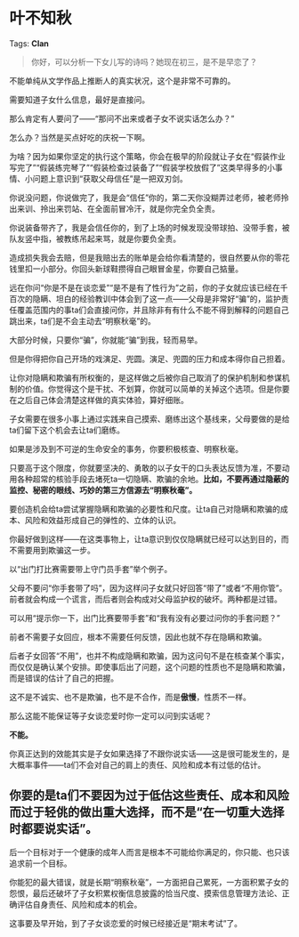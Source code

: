 # 叶不知秋

Tags: **Clan**

> 你好，可以分析一下女儿写的诗吗？她现在初三，是不是早恋了？



不能单纯从文学作品上推断人的真实状况，这个是非常不可靠的。

需要知道子女什么信息，最好是直接问。

那么肯定有人要问了——“那问不出来或者子女不说实话怎么办？”

怎么办？当然是买点好吃的庆祝一下啊。

为啥？因为如果你坚定的执行这个策略，你会在极早的阶段就让子女在“假装作业写完了”“假装练完琴了”“假装检查过装备了”“假装学校放假了”这类早得多的小事情、小问题上意识到“获取父母信任”是一把双刃剑。

你说没问题，你说做完了，我是会“信任”你的，第二天你没糊弄过老师，被老师拎出来训、拎出来罚站、在全面前冒冷汗，就是你完全负全责。

你说装备带齐了，我是会信任你的，到了上场的时候发现没带球拍、没带手套，被队友竖中指，被教练吊起来骂，就是你要负全责。

造成损失我会去赔，但是我赔出去的账单是会给你看清楚的，很自然要从你的零花钱里扣一小部分。你回头新球鞋攒得自己眼冒金星，你要自己掂量。

远在你问“你是不是在谈恋爱”“是不是有了性行为”之前，你的子女就应该已经在千百次的隐瞒、坦白的经验教训中体会到了这一点——父母是非常好“骗”的，监护责任覆盖范围内的事ta们会直接问你，并且除非有有什么不能不得到解释的问题自己跳出来，ta们是不会主动去“明察秋毫”的。

大部分时候，只要你“骗”，你就能“骗”到我，轻而易举。

但是你得把你自己开场的戏演足、兜圆。演足、兜圆的压力和成本得你自己担着。

让你对隐瞒和欺骗有所权衡的，是这样做之后被你自己取消了的保护机制和参谋机制的价值。你觉得这个是干扰、不划算，你就可以简单的关掉这个选项。但是你要在之后自己体会清楚这样做的真实体验，算好细账。

子女需要在很多小事上通过实践来自己摸索、磨练出这个基线来，父母要做的是给ta们留下这个机会去让ta们磨练。

如果是涉及到不可逆的生命安全的事务，你要积极核查、明察秋毫。

只要高于这个限度，你就要坚决的、勇敢的以子女干的口头表达反馈为准，不要动用各种超常的核验手段去堵死ta一切隐瞒、欺骗的余地。**比如，不要再通过隐蔽的监控、秘密的眼线、巧妙的第三方信源去“明察秋毫”。**

要创造机会给ta尝试掌握隐瞒和欺骗的必要性和尺度。让ta自己对隐瞒和欺骗的成本、风险和效益形成自己的弹性的、立体的认识。

你最好做到这样——在这类事物上，让ta意识到仅仅隐瞒就已经可以达到目的，而不需要用到欺骗这一步。

以“出门打比赛需要带上守门员手套”举个例子。

父母不要问“你手套带了吗”，因为这样问子女就只好回答“带了”或者“不用你管”。前者就会构成一个谎言，而后者则会构成对父母监护权的破坏。两种都是过错。

可以用“提示你一下，出门比赛要带手套”和“我有没有必要过问你的手套问题？”

前者不需要子女回应，根本不需要任何反馈，因此也就不存在隐瞒和欺骗。

后者子女回答“不用”，也并不构成隐瞒和欺骗，因为这问句不是在核查某个事实，而仅仅是确认某个安排。即使事后出了问题，这个问题的性质也不是隐瞒和欺骗，而是错误的估计了自己的把握。

这不是不诚实、也不是欺骗，也不是不合作，而是**傲慢**，性质不一样。

那么这能不能保证等子女谈恋爱时你一定可以问到实话呢？

**不能。**

你真正达到的效能其实是子女如果选择了不跟你说实话——这是很可能发生的，是大概率事件——ta们不会对自己的肩上的责任、风险和成本有过低的估计。

你要的是ta们不要因为过于低估这些责任、成本和风险而过于轻佻的做出重大选择，而不是“在一切重大选择时都要说实话”。
---------------------------------------------------------

后一个目标对于一个健康的成年人而言是根本不可能给你满足的，你只能、也只该追求前一个目标。

你能犯的最大错误，就是长期“明察秋毫”，一方面把自己累死，一方面积累子女的怨恨，最后还破坏了子女积累权衡信息披露的恰当尺度、摸索信息管理方法论、正确评估自身责任、风险和成本的机会。

这事要及早开始，到了子女谈恋爱的时候已经接近是“期末考试”了。



